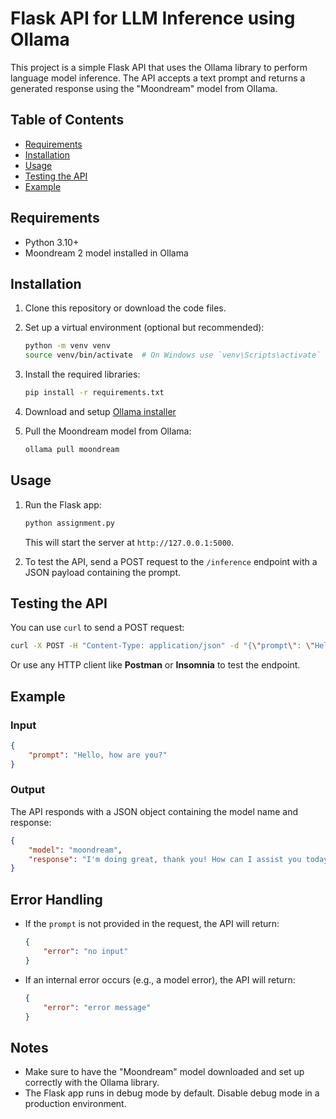 # Flask API for LLM Inference using Ollama

This project is a simple Flask API that uses the Ollama library to perform language model inference. The API accepts a text prompt and returns a generated response using the "Moondream" model from Ollama.

## Table of Contents
- [Requirements](#requirements)
- [Installation](#installation)
- [Usage](#usage)
- [Testing the API](#testing-the-api)
- [Example](#example)

## Requirements
- Python 3.10+
- Moondream 2 model installed in Ollama

## Installation

1. Clone this repository or download the code files.
2. Set up a virtual environment (optional but recommended):
   ```bash
   python -m venv venv
   source venv/bin/activate  # On Windows use `venv\Scripts\activate`
   ```

3. Install the required libraries:
   ```bash
   pip install -r requirements.txt
   ```

4. Download and setup [Ollama installer](https://github.com/ollama/ollama)
   
6. Pull the Moondream model from Ollama:
   ```bash
   ollama pull moondream
   ```

## Usage

1. Run the Flask app:
   ```bash
   python assignment.py
   ```

   This will start the server at `http://127.0.0.1:5000`.

2. To test the API, send a POST request to the `/inference` endpoint with a JSON payload containing the prompt.

## Testing the API

You can use `curl` to send a POST request:

```bash
curl -X POST -H "Content-Type: application/json" -d "{\"prompt\": \"Hello, how are you?\"}" http://127.0.0.1:5000/inference
```

Or use any HTTP client like **Postman** or **Insomnia** to test the endpoint.

## Example

### Input
```json
{
    "prompt": "Hello, how are you?"
}
```

### Output
The API responds with a JSON object containing the model name and response:
```json
{
    "model": "moondream",
    "response": "I'm doing great, thank you! How can I assist you today?"
}
```

## Error Handling

- If the `prompt` is not provided in the request, the API will return:
    ```json
    {
        "error": "no input"
    }
    ```

- If an internal error occurs (e.g., a model error), the API will return:
    ```json
    {
        "error": "error message"
    }
    ```

## Notes

- Make sure to have the "Moondream" model downloaded and set up correctly with the Ollama library.
- The Flask app runs in debug mode by default. Disable debug mode in a production environment.
